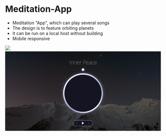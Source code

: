 # Meditation-App

* Meditation "App", which can play several songs
* The design is to feature orbiting planets
* It can be run on a local host without building
* Mobile responsive

<img src="img/preview.png">
<img src="img/preview1.png">
